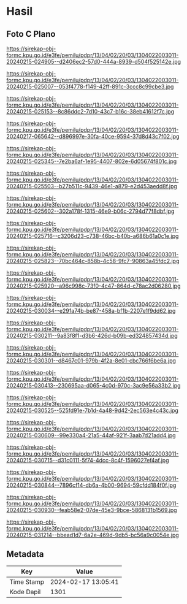 # Hasil

## Foto C Plano

https://sirekap-obj-formc.kpu.go.id/e3fe/pemilu/pdpr/13/04/02/20/03/1304022003011-20240215-024905--d2406ec2-57d0-444a-8939-d504f525142e.jpg

https://sirekap-obj-formc.kpu.go.id/e3fe/pemilu/pdpr/13/04/02/20/03/1304022003011-20240215-025007--053f4778-f149-42ff-891c-3ccc8c99cbe3.jpg

https://sirekap-obj-formc.kpu.go.id/e3fe/pemilu/pdpr/13/04/02/20/03/1304022003011-20240215-025153--8c86ddc2-7d10-43c7-b16c-38eb41612f7c.jpg

https://sirekap-obj-formc.kpu.go.id/e3fe/pemilu/pdpr/13/04/02/20/03/1304022003011-20240217-065642--d896997e-30fa-40ce-9594-37d8d43c7f02.jpg

https://sirekap-obj-formc.kpu.go.id/e3fe/pemilu/pdpr/13/04/02/20/03/1304022003011-20240215-025345--7e2ba6af-1e95-4407-802e-6d05674f801c.jpg

https://sirekap-obj-formc.kpu.go.id/e3fe/pemilu/pdpr/13/04/02/20/03/1304022003011-20240215-025503--b27b511c-9439-46e1-a879-e2d453aedd8f.jpg

https://sirekap-obj-formc.kpu.go.id/e3fe/pemilu/pdpr/13/04/02/20/03/1304022003011-20240215-025602--302a178f-1315-46e9-b06c-2794d77f8dbf.jpg

https://sirekap-obj-formc.kpu.go.id/e3fe/pemilu/pdpr/13/04/02/20/03/1304022003011-20240215-025716--c3206d23-c738-46bc-b40b-a686b61a0c1e.jpg

https://sirekap-obj-formc.kpu.go.id/e3fe/pemilu/pdpr/13/04/02/20/03/1304022003011-20240215-025823--70bc464c-858b-4c58-9fc7-90863a45fdc2.jpg

https://sirekap-obj-formc.kpu.go.id/e3fe/pemilu/pdpr/13/04/02/20/03/1304022003011-20240215-025920--a96c998c-73f0-4c47-864d-c78ac2d06280.jpg

https://sirekap-obj-formc.kpu.go.id/e3fe/pemilu/pdpr/13/04/02/20/03/1304022003011-20240215-030034--e291a74b-be87-458a-bf1b-2207e1f9dd62.jpg

https://sirekap-obj-formc.kpu.go.id/e3fe/pemilu/pdpr/13/04/02/20/03/1304022003011-20240215-030211--9a83f8f1-d3b6-426d-b09b-ed324857434d.jpg

https://sirekap-obj-formc.kpu.go.id/e3fe/pemilu/pdpr/13/04/02/20/03/1304022003011-20240215-030301--d8467c01-979b-4f2a-8e01-cbc766f6be6a.jpg

https://sirekap-obj-formc.kpu.go.id/e3fe/pemilu/pdpr/13/04/02/20/03/1304022003011-20240215-030413--230695aa-d065-4c0d-970c-3ac9e56a33b2.jpg

https://sirekap-obj-formc.kpu.go.id/e3fe/pemilu/pdpr/13/04/02/20/03/1304022003011-20240215-030525--525fd91e-7b1d-4a48-9d42-2ec563e4c43c.jpg

https://sirekap-obj-formc.kpu.go.id/e3fe/pemilu/pdpr/13/04/02/20/03/1304022003011-20240215-030609--99e330a4-21a5-44af-921f-3aab7d21add4.jpg

https://sirekap-obj-formc.kpu.go.id/e3fe/pemilu/pdpr/13/04/02/20/03/1304022003011-20240215-030715--d31c0111-5f74-4dcc-8c4f-1596027ef4af.jpg

https://sirekap-obj-formc.kpu.go.id/e3fe/pemilu/pdpr/13/04/02/20/03/1304022003011-20240215-030844--7896cf14-db6a-4b00-9694-59cfdd184f0f.jpg

https://sirekap-obj-formc.kpu.go.id/e3fe/pemilu/pdpr/13/04/02/20/03/1304022003011-20240215-030930--feab58e2-07de-45e3-9bce-5868131b1569.jpg

https://sirekap-obj-formc.kpu.go.id/e3fe/pemilu/pdpr/13/04/02/20/03/1304022003011-20240215-031214--bbead1d7-6a2e-469d-9db5-bc56a9c0054e.jpg


## Metadata

| Key        | Value               |
| ---------- | ------------------- |
| Time Stamp | 2024-02-17 13:05:41 |
| Kode Dapil | 1301                |



